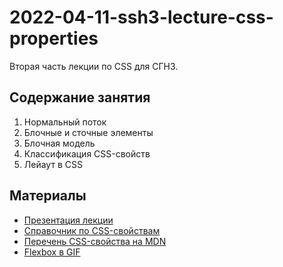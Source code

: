 # 2022-04-11-ssh3-lecture-css-properties

Вторая часть лекции по CSS для СГН3.

## Содержание занятия
1. Нормальный поток
2. Блочные и сточные элементы
3. Блочная модель
4. Классификация CSS-свойств
5. Лейаут в CSS

## Материалы
* [Презентация лекции](https://docs.google.com/presentation/d/1jrtzFHGDDZGdQGLfuwHSCmW-9pew_FiA/edit#slide=id.p1)
* [Справочник по CSS-свойствам](https://html5book.ru/css-spravochnik.html#part1)
* [Перечень CSS-свойства на MDN](https://developer.mozilla.org/ru/docs/Web/CSS/Reference)
* [Flexbox в GIF](https://www.freecodecamp.org/news/an-animated-guide-to-flexbox-d280cf6afc35/)
